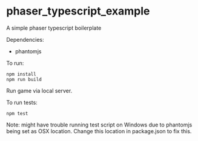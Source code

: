 # phaser_typescript_example
A simple phaser typescript boilerplate

Dependencies:
- phantomjs

To run:
```
npm install
npm run build
```
Run game via local server.

To run tests:
```
npm test
```

Note: might have trouble running test script on Windows due to phantomjs being set as OSX location.
Change this location in package.json to fix this.